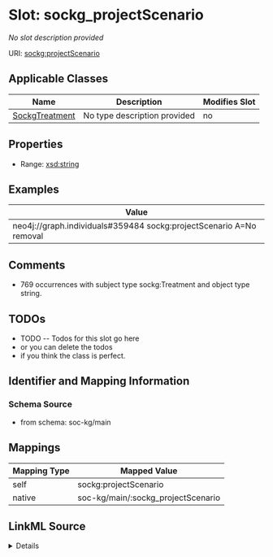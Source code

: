 

# Slot: sockg_projectScenario


_No slot description provided_





URI: [sockg:projectScenario](http://www.semanticweb.org/sockg/ontologies/2024/0/soil-carbon-ontology/projectScenario)



<!-- no inheritance hierarchy -->





## Applicable Classes

| Name | Description | Modifies Slot |
| --- | --- | --- |
| [SockgTreatment](../classes/SockgTreatment.md) | No type description provided |  no  |







## Properties

* Range: [xsd:string](http://www.w3.org/2001/XMLSchema#string)






## Examples

| Value |
| --- |
| neo4j://graph.individuals#359484 sockg:projectScenario A=No removal |

## Comments

* 769 occurrences with subject type sockg:Treatment and object type string.

## TODOs

* TODO -- Todos for this slot go here
* or you can delete the todos
* if you think the class is perfect.

## Identifier and Mapping Information







### Schema Source


* from schema: soc-kg/main




## Mappings

| Mapping Type | Mapped Value |
| ---  | ---  |
| self | sockg:projectScenario |
| native | soc-kg/main/:sockg_projectScenario |




## LinkML Source

<details>
```yaml
name: sockg_projectScenario
description: No slot description provided
todos:
- TODO -- Todos for this slot go here
- or you can delete the todos
- if you think the class is perfect.
comments:
- 769 occurrences with subject type sockg:Treatment and object type string.
examples:
- value: neo4j://graph.individuals#359484 sockg:projectScenario A=No removal
from_schema: soc-kg/main
rank: 1000
slot_uri: sockg:projectScenario
alias: sockg_projectScenario
domain_of:
- sockg_Treatment
range: string

```
</details>